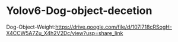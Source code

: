 # Yolov6-Dog-object-decetion

Dog-Object-Weight:https://drive.google.com/file/d/107l718cRSogH-X4CCW5A7Zu_X4h2V2Dc/view?usp=share_link
 
